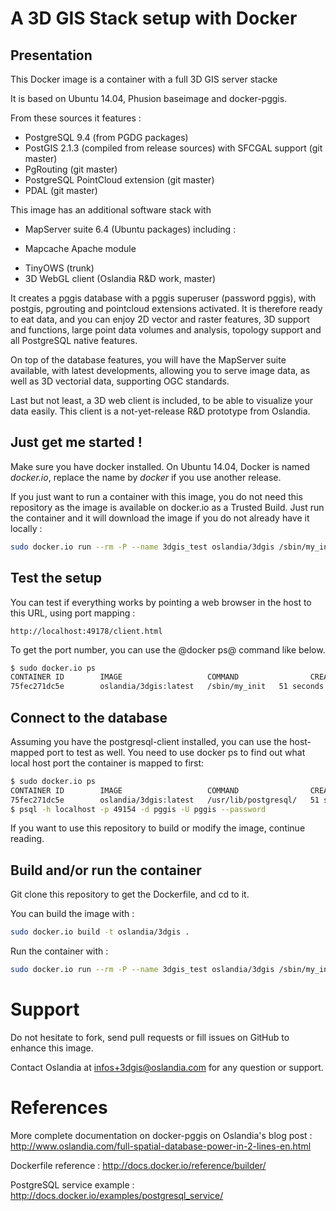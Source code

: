 A 3D GIS Stack setup with Docker
================================

Presentation
------------

This Docker image is a container with a full 3D GIS server stacke 

It is based on Ubuntu 14.04, Phusion baseimage and docker-pggis.

From these sources it features :
* PostgreSQL 9.4 (from PGDG packages)
* PostGIS 2.1.3 (compiled from release sources) with SFCGAL support (git master)
* PgRouting (git master)
* PostgreSQL PointCloud extension (git master)
* PDAL (git master)

This image has an additional software stack with
* MapServer suite 6.4 (Ubuntu packages) including :
- Mapcache Apache module
* TinyOWS (trunk)
* 3D WebGL client (Oslandia R&D work, master)

It creates a pggis database with a pggis superuser (password pggis), with postgis, pgrouting and pointcloud extensions activated. It is therefore ready to eat data, and you can enjoy 2D vector and raster features, 3D support and functions, large point data volumes and analysis, topology support and all PostgreSQL native features.

On top of the database features, you will have the MapServer suite available, with latest developments, allowing you to serve image data, as well as 3D vectorial data, supporting OGC standards.

Last but not least, a 3D web client is included, to be able to visualize your data easily. This client is a not-yet-release R&D prototype from Oslandia.

Just get me started !
---------------------

Make sure you have docker installed. On Ubuntu 14.04, Docker is named *docker.io*, replace the name by *docker* if you use another release.

If you just want to run a container with this image, you do not need this repository as the image is available on docker.io as a Trusted Build.
Just run the container and it will download the image if you do not already have it locally :

```sh
sudo docker.io run --rm -P --name 3dgis_test oslandia/3dgis /sbin/my_init
```

Test the setup
--------------

You can test if everything works by pointing a web browser in the host to this URL, using port mapping :

    http://localhost:49178/client.html

To get the port number, you can use the @docker ps@ command like below.

```sh
$ sudo docker.io ps
CONTAINER ID        IMAGE                   COMMAND                CREATED             STATUS              PORTS                     NAMES
75fec271dc5e        oslandia/3dgis:latest   /sbin/my_init   51 seconds ago      Up 50 seconds       0.0.0.0:49154->80/tcp   3dgis_test          
```

Connect to the database
-----------------------

Assuming you have the postgresql-client installed, you can use the host-mapped port to test as well. You need to use docker ps to find out what local host port the container is mapped to first:

```sh
$ sudo docker.io ps
CONTAINER ID        IMAGE                   COMMAND                CREATED             STATUS              PORTS                     NAMES
75fec271dc5e        oslandia/3dgis:latest   /usr/lib/postgresql/   51 seconds ago      Up 50 seconds       0.0.0.0:49154->5432/tcp   3dgis_test          
$ psql -h localhost -p 49154 -d pggis -U pggis --password
```

If you want to use this repository to build or modify the image, continue reading.

Build and/or run the container
------------------------------

Git clone this repository to get the Dockerfile, and cd to it.

You can build the image with :

```sh
sudo docker.io build -t oslandia/3dgis .
```

Run the container with :

```sh
sudo docker.io run --rm -P --name 3dgis_test oslandia/3dgis /sbin/my_init
```

Support
=======

Do not hesitate to fork, send pull requests or fill issues on GitHub to enhance this image.

Contact Oslandia at infos+3dgis@oslandia.com for any question or support.


References
==========

More complete documentation on docker-pggis on Oslandia's blog post : 
http://www.oslandia.com/full-spatial-database-power-in-2-lines-en.html

Dockerfile reference :
http://docs.docker.io/reference/builder/

PostgreSQL service example :
http://docs.docker.io/examples/postgresql_service/

